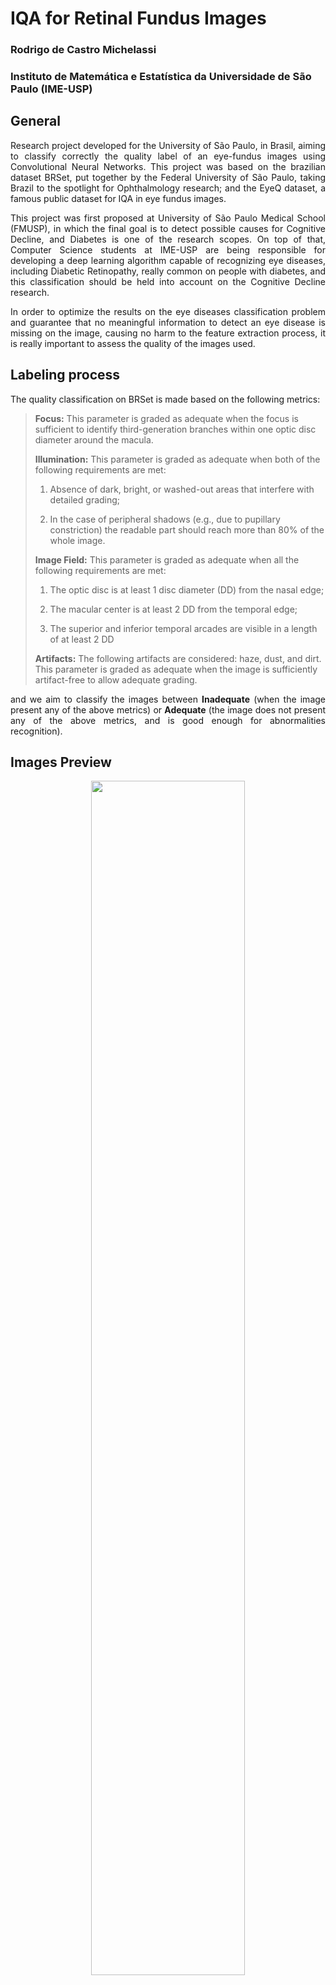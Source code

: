 # IQA for Retinal Fundus Images

### Rodrigo de Castro Michelassi
### Instituto de Matemática e Estatística da Universidade de São Paulo (IME-USP)

## General

<p align="justify">Research project developed for the University of São Paulo, in Brasil, aiming to classify correctly the quality label of an eye-fundus images using Convolutional Neural Networks. This project was based on the brazilian dataset BRSet, put together by the Federal University of São Paulo, taking Brazil to the spotlight for Ophthalmology research; and the EyeQ dataset, a famous public dataset for IQA in eye fundus images.</p>

<p align="justify">This project was first proposed at University of São Paulo Medical School (FMUSP), in which the final goal is to detect possible causes for Cognitive Decline, and Diabetes is one of the research scopes. On top of that, Computer Science students at IME-USP are being responsible for developing a deep learning algorithm capable of recognizing eye diseases, including Diabetic Retinopathy, really common on people with diabetes, and this classification should be held into account on the Cognitive Decline research.</p>
  
 <p align="justify">In order to optimize the results on the eye diseases classification problem and guarantee that no meaningful information to detect an eye disease is missing on the image, causing no harm to the feature extraction process, it is really important to assess the quality of the images used.</p>

## Labeling process

<p align="justify">The quality classification on BRSet is made based on the following metrics:</p>

> <b>Focus:</b> This parameter is graded as adequate when the focus is sufficient to identify third-generation branches within one optic disc diameter around the macula.
>
> <b>Illumination:</b> This parameter is graded as adequate when both of the following requirements are met:
> 
> 1) Absence of dark, bright, or washed-out areas that interfere with detailed grading;
>
> 2) In the case of peripheral shadows (e.g., due to pupillary constriction) the readable part should reach more than 80% of the whole image.
>
> <b>Image Field:</b> This parameter is graded as adequate when all the following requirements are met:
>
> 1) The optic disc is at least 1 disc diameter (DD) from the nasal edge;
> 
> 2) The macular center is at least 2 DD from the temporal edge;
> 
> 3) The superior and inferior temporal arcades are visible in a length of at least 2 DD
>
> <b>Artifacts:</b> The following artifacts are considered: haze, dust, and dirt. This parameter is graded as adequate when the image is sufficiently artifact-free to allow adequate grading.

<p align="justify">and we aim to classify the images between <b>Inadequate</b> (when the image present any of the above metrics) or <b>Adequate</b> (the image does not present any of the above metrics, and is good enough for abnormalities recognition).</p>

## Images Preview
<p align="center"><img src="model/src/utils/img_analysis/eyeQuality.png" width="70%"/></p>
<p align="center">Fig. 1: Examples of impaired/ungradable images. (A) Poor focus and clarity due to overall haze. (B) Poor macula visibility due to uneven illumination. (C) Poor optic disc visibility due to total blink. (D) Edge haze due to pupillary restriction. (E) Dust and dirt artifacts on the lens image capture system (near the center). (F) Lash artifact.</p>

## Pre-processing

<p align="justfify">Since this is an image quality assessment problem and we may not be able to train a model using the image on its original dimensions, there must be enough care to lose the minimum information possible. In order to do that, a decision to keep the aspect ratio of the image was made when redimensioning it, but it would lose some part of the image and affect the Image Field metric. To avoid this problem, since the background of all images is full on black, a simple solution was to increase a black background on the top and bottom parts, in order to make the image squared.</p>

<p align="center"><img src="model/src/utils/img_analysis/eye_preprocessing.png" width="70%"/></p>
<p align="center">Fig. 2: Before and after adding black border to eye fundus image</p>

<p align="justfify">We are going to see later on that this problem was also approached by a Transfer Learning point of view, so, in order to get better accuracy and results, for all the pre-trained CNNs used, we decide to use its own normalization strategy.</p>

```
from tensorflow.keras.applications.resnet50 import preprocess_input

def normalize(image, label):
    image = preprocess_input(image)
    return image, label    
```

## Data Division

<p align="justify">The main problem we attempted to solve was the data division. Since we are working on an binary classification problem, we must be able to make a model that is equally good on predicting each class. By using BRSet with all its data was actually impossible to perform good in such task, since the dataset is completely unbalanced for the IQA problem. The original data is supported on $88\%$ of the images being Adequate, and only $12\%$ being Inadequate.</p>

<p align="justify">With that stated, we lost a lot of data to be able to train a great model, our data division became the following:</p>

|             | Adequate | Inadequate | Balance [Adequates] |
| --------    | -------  | ------- | ------- |
| Training    | 1315     | 1424    | 48%    |
| Testing     | 1413      | 213    | 87%    |
| Validation  | 316     | 347    | 47%    |

<p align="justify">Not having as much data to train in an actual problem, and in order to try and get better results, we decided to train the EyeQ dataset and fine tune it to BRSet. As a matter of fact, we got excellent results on the EyeQ dataset, but it did not generalize greatly for our brazilian eye fundus dataset when fine tuning. We are going to see further ahead the results concerning the BRSet, on this configuration, and the EyeQ in general, but not the fine-tuning process from EyeQ to BRSet.</p>

## Results

<p align="justify">Several pre-trained CNNs were tested on this problem, such as VGG16 and Inception-V3, but Resnet50 has outperformed all of them in terms of accuracy, precision, recall and ROC-AUC. The training process was: </p>

> 1. Loading the pre-trained CNN, without the top
> 2. Freezing the convolutional layers
> 3. Adding new fully connected layers

<p align="justify">The $2$ new fully connected layers have, respectively, $512$ and $2$ nodes, and uses the ReLU activation function ($f(u) =$ $max$ ($0, u$)) in between layers. On the last layer, we use the softmax activation function.</p>

<b>Results on BRSet validation (balanced data)</b>

| Metric        | Value              |
|---------------|--------------------|
| **Accuracy**  | 0.8536             |
| **AUC**       | 0.9242             |
| **Precision** | 0.86 (Inadequate) / 0.85 (Adequate) |
| **Recall**    | 0.86 (Inadequate) / 0.85 (Adequate) |

<b>Results on BRSet test (unbalanced data)</b>

| Metric        | Value              |
|---------------|--------------------|
| **Accuracy**  | 0.8685             |
| **AUC**       | 0.8942             |
| **Precision** | 0.50 (Inadequate) / 0.95 (Adequate) |
| **Recall**    | 0.72 (Inadequate) / 0.89 (Adequate) |

<b>Results on EyeQ test</b>

| Metric        | Value              |
|---------------|--------------------|
| **Accuracy**  | 0.9409             |
| **AUC**       | 0.9842             |
| **Precision** | 0.95 (Inadequate) / 0.94 (Adequate) |
| **Recall**    | 0.91 (Inadequate) / 0.97 (Adequate) |

By observing the results obtained, the model performed great on EyeQ, with all metrics with more than $90\%$ score, but it did not perform greatly when tested on BRSet using the unbalanced test dataset, as described above. In general, the model is great but it would need more data to get a better performance on a real-life scenario.

## Observations

<p align="justify">During a LEARN reunion, a pitch idea was proposed by my advisor, based on some experiments one of her PHD candidates made, where he claimed to have had better accuracy on his model (that was early-stopped) by switching the final fully connected layer, from the sigmoid function to the softmax function, and therefore changing the labels format from binary to one-hot encoded.</p>

<p align="justify">When running the same experiments on this problem, I have noticed that I was actually getting a better performance using the softmax activation function, not really related to accuracy, but related to the number of epochs necessary to converge to the answer, as the following graphics show:</p>

<p float="left">
  <img src="model/data/images/sigmoid_accuracy_evolution.png" width="450"/>
  <img src="model/data/images/softmax_accuracy_evolution.png" width="450"/>
</p>
<p align="center" style="font-size:0.5em;">Fig. 3/Fig. 4: Accuracy evolution using sigmoid/softmax, respectively</p>

<p float="left">
  <img src="model/data/images/sigmoid_loss_evolution.png" width="450"/>
  <img src="model/data/images/softmax_loss_evolution.png" width="450"/>
</p>
<p align="center" style="font-size:0.5em;">Fig. 3/Fig. 4: Loss evolution using sigmoid/softmax, respectively</p>

<p align="justify">As it is possible to see, the model tends to converge faster using softmax. As for right now I have not yet tested it more often and ran statistical models in order to confirm that this holds on most of the cases, but it is a quite interesting result :)</p>

## References
[1] Wang, Z., Bovik, A. C., and Lu, L. (2002). Why is image quality assessment so
difficult? In 2002 IEEE International Conference on Acoustics, Speech, and Signal
Processing, volume 4, pages IV–3313–IV–3316.

[2] Athar, S. and Wang, Z. (2019). A comprehensive performance evaluation of image
quality assessment algorithms. IEEE Access, 7:140030–140070.

[3] Bosse, S., Maniry, D., Wiegand, T., and Samek, W. (2016). A deep neural network for
image quality assessment. In 2016 IEEE International Conference on Image Processing
(ICIP), pages 3773–3777.

[4] Yang, J., Lyu, M., Qi, Z., and Shi, Y. (2023). Deep learning based image quality
assessment: A survey. Procedia Computer Science, 221:1000–1005. Tenth International
Conference on Information Technology and Quantitative Management (ITQM 2023).

[5] Mariana Batista Gonçalves, Luis Filipe Nakayama, Daniel Ferraz, Hanna Faber,
Edward Korot, Fernando Korn Malerbi, Caio Vinic ius Regatieri, Mauricio Maia,
Leo Anthony Celi, Pearse A. Keane, and Rub ens Belfort Jr. Image quality assessment
of retinal fundus photographs for diabetic retinopathy in the machine learning era:
a review. Eye, 2023.

[6] L. F. Nakayama, M. Goncalves, L. Zago Ribeiro, H. San tos, D. Ferraz, F. Malerbi,
L. A. Celi,and C. Regatieri. A brazilian multilabel ophthalmological dataset (BRSET)

[7] Huazhu Fu, Boyang Wang, Jianbing Shen, Shanshan Cui, Yanwu Xu, Jiang Liu, Ling Shao. 
Evaluation of Retinal Image Quality Assessment Networks in Different Color-spaces, in MICCAI, 2019.

[8] Bolla, M., Biswas, S. and Palanisamy, R. (2023) Deep Learning Based Quality Prediction of Retinal Fundus Images. Current Directions in Biomedical Engineering, Vol. 9 (Issue 1), pp. 706-709.
